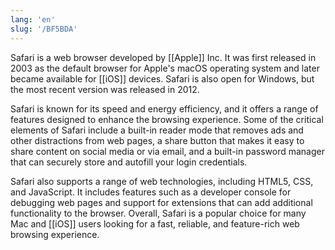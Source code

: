 ```yaml
---
lang: 'en'
slug: '/BF5BDA'
---
```


Safari is a web browser developed by [[Apple]] Inc. It was first released in 2003 as the default browser for Apple's macOS operating system and later became available for [[iOS]] devices. Safari is also open for Windows, but the most recent version was released in 2012.

Safari is known for its speed and energy efficiency, and it offers a range of features designed to enhance the browsing experience. Some of the critical elements of Safari include a built-in reader mode that removes ads and other distractions from web pages, a share button that makes it easy to share content on social media or via email, and a built-in password manager that can securely store and autofill your login credentials.

Safari also supports a range of web technologies, including HTML5, CSS, and JavaScript. It includes features such as a developer console for debugging web pages and support for extensions that can add additional functionality to the browser. Overall, Safari is a popular choice for many Mac and [[iOS]] users looking for a fast, reliable, and feature-rich web browsing experience.
